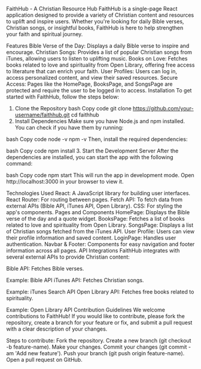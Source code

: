 FaithHub - A Christian Resource Hub
FaithHub is a single-page React application designed to provide a variety of Christian content and resources to uplift and inspire users. Whether you're looking for daily Bible verses, Christian songs, or insightful books, FaithHub is here to help strengthen your faith and spiritual journey.

Features
Bible Verse of the Day: Displays a daily Bible verse to inspire and encourage.
Christian Songs: Provides a list of popular Christian songs from iTunes, allowing users to listen to uplifting music.
Books on Love: Fetches books related to love and spirituality from Open Library, offering free access to literature that can enrich your faith.
User Profiles: Users can log in, access personalized content, and view their saved resources.
Secure Access: Pages like the HomePage, BooksPage, and SongsPage are protected and require the user to be logged in to access.
Installation
To get started with FaithHub, follow the steps below:

1. Clone the Repository
bash
Copy code
git clone https://github.com/your-username/faithhub.git
cd faithhub
2. Install Dependencies
Make sure you have Node.js and npm installed. You can check if you have them by running:

bash
Copy code
node -v
npm -v
Then, install the required dependencies:

bash
Copy code
npm install
3. Start the Development Server
After the dependencies are installed, you can start the app with the following command:

bash
Copy code
npm start
This will run the app in development mode. Open http://localhost:3000 in your browser to view it.

Technologies Used
React: A JavaScript library for building user interfaces.
React Router: For routing between pages.
Fetch API: To fetch data from external APIs (Bible API, iTunes API, Open Library).
CSS: For styling the app's components.
Pages and Components
HomePage: Displays the Bible verse of the day and a quote widget.
BooksPage: Fetches a list of books related to love and spirituality from Open Library.
SongsPage: Displays a list of Christian songs fetched from the iTunes API.
User Profile: Users can view their profile information and saved content.
LoginPage: Handles user authentication.
Navbar & Footer: Components for easy navigation and footer information across all pages.
API Integrations
FaithHub integrates with several external APIs to provide Christian content:

Bible API: Fetches Bible verses.

Example: Bible API
iTunes API: Fetches Christian songs.

Example: iTunes Search API
Open Library API: Fetches free books related to spirituality.

Example: Open Library API
Contribution Guidelines
We welcome contributions to FaithHub! If you would like to contribute, please fork the repository, create a branch for your feature or fix, and submit a pull request with a clear description of your changes.

Steps to contribute:
Fork the repository.
Create a new branch (git checkout -b feature-name).
Make your changes.
Commit your changes (git commit -am 'Add new feature').
Push your branch (git push origin feature-name).
Open a pull request on GitHub.
